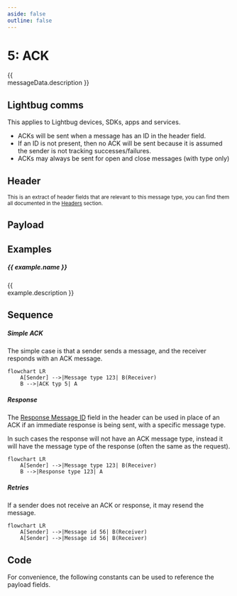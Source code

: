 ```yaml
---
aside: false
outline: false
---
```


<script setup>
import Message from '../../../components/Protocol/Message.vue';
import MessageCodeGen from '../../../components/Protocol/MessageCodeGen.vue'
import PayloadTable from '../../../components/PayloadTable.vue'
import HeaderTable from '../../../components/HeaderTable.vue'
import { data as protocolData } from '../../../yaml-data.data.ts'
import { computed } from 'vue'

const messageId = 5
const messageData = computed(() => protocolData?.messages?.[messageId])
const examples = computed(() => messageData.value?.examples || [])
</script>

# 5: ACK

<span v-if="messageData?.description" style="white-space: pre-line;">{{ messageData.description }}</span>

## Lightbug comms

This applies to Lightbug devices, SDKs, apps and services.

 - ACKs will be sent when a message has an ID in the header field.
 - If an ID is not present, then no ACK will be sent because it is assumed the sender is not tracking successes/failures.
 - ACKs may always be sent for open and close messages (with type only) <!-- Currently the case for P1 comms-->

## Header

<HeaderTable :messageId="messageId" headerText="" :yaml-data="protocolData"/>

<small>This is an extract of header fields that are relevant to this message type, you can find them all documented in the [Headers](../protocol/headers.md) section.
</small>

## Payload

<PayloadTable :messageId="messageId" headerText="" :yaml-data="protocolData"/>

## Examples

<div v-for="(example, index) in examples" :key="index">

##### {{ example.name }}

<span v-if="example.description" style="white-space: pre-line;">{{ example.description }}</span>

<Message :byteString="example.bytes" :yaml-data="protocolData" :defaultCollapsed="false" :realDeviceInfo="example.real"/>

</div>

## Sequence

##### Simple ACK

The simple case is that a sender sends a message, and the receiver responds with an ACK message.

```mermaid
flowchart LR
    A[Sender] -->|Message type 123| B(Receiver)
    B -->|ACK typ 5| A
```

##### Response

The [Response Message ID](../protocol/headers#_3-response-message-id) field in the header can be used in place of an ACK if an immediate response is being sent, with a specific message type.

In such cases the response will not have an ACK message type, instead it will have the message type of the response (often the same as the request).

```mermaid
flowchart LR
    A[Sender] -->|Message type 123| B(Receiver)
    B -->|Response type 123| A
```

##### Retries

If a sender does not receive an ACK or response, it may resend the message.

```mermaid
flowchart LR
    A[Sender] -->|Message id 56| B(Receiver)
    A[Sender] -->|Message id 56| B(Receiver)
```

## Code

For convenience, the following constants can be used to reference the payload fields.

<MessageCodeGen :messageId="messageId" :yaml-data="protocolData"/>
